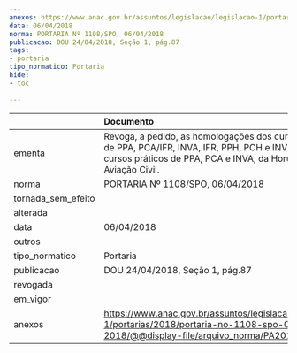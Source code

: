```yaml
---
anexos: https://www.anac.gov.br/assuntos/legislacao/legislacao-1/portarias/2018/portaria-no-1108-spo-06-04-2018/@@display-file/arquivo_norma/PA2018-1108.pdf
data: 06/04/2018
norma: PORTARIA Nº 1108/SPO, 06/04/2018
publicacao: DOU 24/04/2018, Seção 1, pág.87
tags:
- portaria
tipo_normatico: Portaria
hide: 
- toc 
 
---
```


|                    | Documento                                                                                                                                                                     |
|:-------------------|:------------------------------------------------------------------------------------------------------------------------------------------------------------------------------|
| ementa             | Revoga, a pedido, as homologações dos cursos teóricos de PPA, PCA/IFR, INVA, IFR, PPH, PCH e INVH e dos cursos práticos de PPA, PCA e INVA, da Horus Escola de Aviação Civil. |
| norma              | PORTARIA Nº 1108/SPO, 06/04/2018                                                                                                                                              |
| tornada_sem_efeito |                                                                                                                                                                               |
| alterada           |                                                                                                                                                                               |
| data               | 06/04/2018                                                                                                                                                                    |
| outros             |                                                                                                                                                                               |
| tipo_normatico     | Portaria                                                                                                                                                                      |
| publicacao         | DOU 24/04/2018, Seção 1, pág.87                                                                                                                                               |
| revogada           |                                                                                                                                                                               |
| em_vigor           |                                                                                                                                                                               |
| anexos             | https://www.anac.gov.br/assuntos/legislacao/legislacao-1/portarias/2018/portaria-no-1108-spo-06-04-2018/@@display-file/arquivo_norma/PA2018-1108.pdf                          |